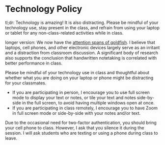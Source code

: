 # Technology Policy
tl;dr: Technology is amazing! It is also distracting. Please be mindful of your technology use, stay present in the class, and refrain from using your laptop or tablet for any non-class-related activities while in class.

longer version:
We now have the [attention spans of goldfish](https://time.com/3858309/attention-spans-goldfish/).  I believe that laptops, cell phones, and other electronic devices largely serve as an irritant and a distraction from classroom discussion.  A significant body of research also supports the conclusion that handwritten notetaking is correlated with better performance in class.

Please be mindful of your technology use in class and thoughtful about whether what you are doing on your laptop or phone might be distracting for your classmates.
- If you are participating in person, I encourage you to use full screen mode to display your text or notes, or tile your text and notes side-by-side in the full screen, to avoid having multiple windows open at once.
- If you are participating in class remotely, I encourage you to have Zoom in full screen mode or side-by-side with your notes and/or text.

Due to the occasional need for two-factor authentication, you should bring your cell phone to class. However, I ask that you silence it during the session. I will ask students who are texting or using a phone during class to leave.
